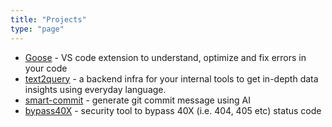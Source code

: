 ```yaml
---
title: "Projects"
type: "page"
---
```


- [Goose]() - VS code extension to understand, optimize and fix errors in your code
- [text2query]() - a backend infra for your internal tools to get in-depth data insights using everyday language.
- [smart-commit]() - generate git commit message using AI
- [bypass40X]() - security tool to bypass 40X (i.e. 404, 405 etc) status code